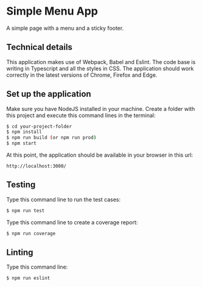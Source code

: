 # Simple Menu App

A simple page with a menu and a sticky footer.

## Technical details

This application makes use of Webpack, Babel and Eslint.
The code base is writing in Typescript and all the styles in CSS.
The application should work correctly in the latest versions of Chrome, Firefox and Edge.

## Set up the application

Make sure you have NodeJS installed in your machine.
Create a folder with this project and execute this command lines in the terminal:

```bash
$ cd your-project-folder
$ npm install
$ npm run build (or npm run prod)
$ npm start
```

At this point, the application should be available in your browser in this url:

```
http://localhost:3000/
```

## Testing

Type this command line to run the test cases:

```bash
$ npm run test
```

Type this command line to create a coverage report:

```bash
$ npm run coverage
```

## Linting

Type this command line:

```bash
$ npm run eslint
```
